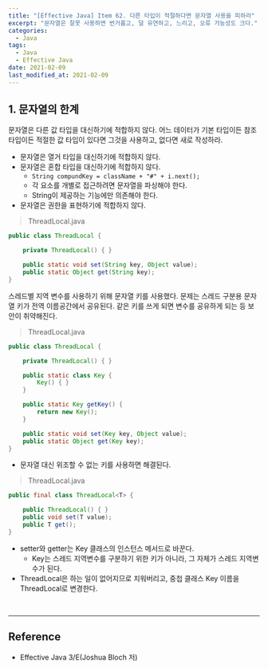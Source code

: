 ```yaml
---
title: "[Effective Java] Item 62. 다른 타입이 적절하다면 문자열 사용을 피하라"
excerpt: "문자열은 잘못 사용하면 번거롭고, 덜 유연하고, 느리고, 오류 가능성도 크다."
categories:
  - Java
tags:
  - Java
  - Effective Java
date: 2021-02-09
last_modified_at: 2021-02-09
---
```


## 1. 문자열의 한계

문자열은 다른 값 타입을 대신하기에 적합하지 않다. 어느 데이터가 기본 타입이든 참조 타입이든 적절한 값 타입이 있다면 그것을 사용하고, 없다면 새로 작성하라.

* 문자열은 열거 타입을 대신하기에 적합하지 않다.
* 문자열은 혼합 타입을 대신하기에 적합하지 않다.
  * ``String compundKey = className + "#" + i.next();``
  * 각 요소를 개별로 접근하려면 문자열을 파싱해야 한다.
  * String이 제공하는 기능에만 의존해야 한다.
* 문자열은 권한을 표현하기에 적합하지 않다.

> ThreadLocal.java

```java
public class ThreadLocal {

    private ThreadLocal() { }

    public static void set(String key, Object value);
    public static Object get(String key);
}
```

스레드별 지역 변수를 사용하기 위해 문자열 키를 사용했다. 문제는 스레드 구분용 문자열 키가 전역 이름공간에서 공유된다. 같은 키를 쓰게 되면 변수를 공유하게 되는 등 보안이 취약해진다.

> ThreadLocal.java

```java
public class ThreadLocal {

    private ThreadLocal() { }

    public static class Key {
        Key() { }
    }

    public static Key getKey() {
        return new Key();
    }

    public static void set(Key key, Object value);
    public static Object get(Key key);
}
```

* 문자열 대신 위조할 수 없는 키를 사용하면 해결된다.

> ThreadLocal.java

```java
public final class ThreadLocal<T> {

    public ThreadLocal() { }
    public void set(T value);
    public T get();
}
```

* setter와 getter는 Key 클래스의 인스턴스 메서드로 바꾼다.
  * Key는 스레드 지역변수를 구분하기 위한 키가 아니라, 그 자체가 스레드 지역변수가 된다.
* ThreadLocal은 하는 일이 없어지므로 치워버리고, 중첩 클래스 Key 이름을 ThreadLocal로 변경한다.

<br>

---

## Reference

* Effective Java 3/E(Joshua Bloch 저)
